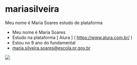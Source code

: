 # mariasilveira

Meu nome é Maria Soares
estudo de plataforma
- Meu nome é Maria Soares
- Estudo na plataforma [ Alura ] ( https://www.alura.com.br/ )
- Estou no 9 ano do fundamental
-  maria.silveira.soares@escola.pr.gov.br

![ ]( https://media.tenor.com/3sscVvNm9zkAAAAM/controlmypc-cat.gif )
